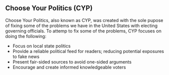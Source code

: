 
## Choose Your Politics (CYP)
Choose Your Politics, also known as CYP, was created with the sole pupose of fixing some of the problems we have in the     United States with electing governing officials. To attemp to fix some of the problems, CYP focuses on doing the following:

  * Focus on local state politics
  * Provide a reliable political feed for readers; reducing potential exposures to fake news
  * Present fair-sided sources to avoid one-sided arguments
  * Encourage and create informed knowledgeable voters

